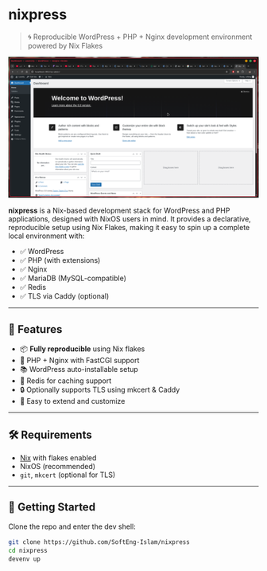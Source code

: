 # nixpress

> 🌀 Reproducible WordPress + PHP + Nginx development environment powered by Nix Flakes

![Wordpress Home Screen](./screenshots/wordpress.png)


**nixpress** is a Nix-based development stack for WordPress and PHP applications, designed with NixOS users in mind. It provides a declarative, reproducible setup using Nix Flakes, making it easy to spin up a complete local environment with:

- ✅ WordPress
- ✅ PHP (with extensions)
- ✅ Nginx
- ✅ MariaDB (MySQL-compatible)
- ✅ Redis
- ✅ TLS via Caddy (optional)

---

## 🚀 Features

- 📦 **Fully reproducible** using Nix flakes
- 🐘 PHP + Nginx with FastCGI support
- 📚 WordPress auto-installable setup
- 🧠 Redis for caching support
- 🔒 Optionally supports TLS using mkcert & Caddy
- 🔧 Easy to extend and customize

---

## 🛠 Requirements

- [Nix](https://nixos.org/download.html) with flakes enabled
- NixOS (recommended)
- `git`, `mkcert` (optional for TLS)

---

## 🔧 Getting Started

Clone the repo and enter the dev shell:

```bash
git clone https://github.com/SoftEng-Islam/nixpress
cd nixpress
devenv up

